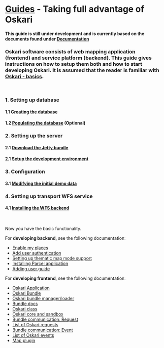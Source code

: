 # [Guides](/guides) - Taking full advantage of Oskari

#### This guide is still under development and is currently based on the documents found under [Documentation](/views/documentation)

### Oskari software consists of web mapping application (frontend) and service platform (backend). This guide gives instructions on how to setup them both and how to start developing Oskari. It is assumed that the reader is familiar with [Oskari - basics](/documentation).
<br>

### 1. Setting up database
#### 1.1 [Creating the database](/documentation/backend/setup-database)
#### 1.2 [Populating the database](/documentation/backend/database-populate) (Optional)
### 2. Setting up the server
#### 2.1 [Download the Jetty bundle](/download)
#### 2.1 [Setup the development environment](/documentation/backend/setup-development)
### 3. Configuration
#### 3.1 [Modifying the initial demo data](/documentation/backend/database-customize-initial-data)
### 4. Setting up transport WFS service
#### 4.1 [Installing the WFS backend](/documentation/backend/installing-transport)
<br>

Now you have the basic functionality.

For **developing backend**, see the following documentation:
* [Enable my places](/documentation/backend/enabling-myplaces)
* [Add user authentication](/documentation/backend/authentication)
* [Setting up thematic map mode support](/documentation/backend/thematic-maps-setup)
* [Installing Parcel application](/documentation/backend/custom-install-parcel)
* [Adding user guide](/documentation/backend/adding-user-guide)


For **developing frontend**, see the following documentation:
* [Oskari Application](/documentation/core-concepts/oskari-application)
* [Oskari Bundle](/documentation/core-concepts/oskari-bundle)
 * [Oskari bundle manager/loader](/documentation/core-concepts/bundle-manager)
 * [Bundle docs](/documentation/bundles)
* [Oskari class](/documentation/core-concepts/oskari-class)
* [Oskari core and sandbox](/documentation/core-concepts/oskari-core)
* [Bundle communication: Request](/documentation/core-concepts/oskari-request)
 * [List of Oskari requests](/documentation/core-concepts/request-list)
* [Bundle communication: Event](/documentation/core-concepts/oskari-event)
 * [List of Oskari events](/documentation/core-concepts/event-list)
* [Map plugin](/documentation/core-concepts/map-plugin)
